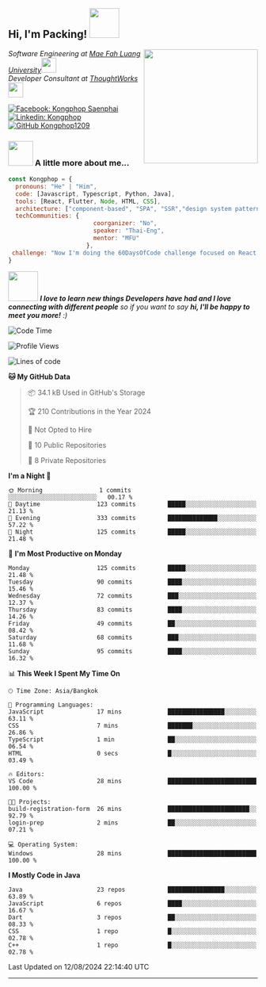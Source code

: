 <h2> Hi, I'm Packing! <img src="https://media.giphy.com/media/mGcNjsfWAjY5AEZNw6/giphy.gif" width="60"></h2>
<img align='right' src="https://media.giphy.com/media/ieyl9zmCjO4b4t6qoY/giphy.gif" width="230">
<p><em>Software Engineering at <a href="http://www.unb.br">Mae Fah Luang University</a><img src="https://media.giphy.com/media/fYSnHlufseco8Fh93Z/giphy.gif" width="30"></br>Developer Consultant at <a href="https://www.thoughtworks.com">ThoughtWorks</a><img src="https://media.giphy.com/media/WUlplcMpOCEmTGBtBW/giphy.gif" width="30"> 
</em></p>

[![Facebook: Kongphop Saenphai](https://img.shields.io/badge/-Kongphop%20Saenphai-1877F2?style=flat-square&logo=facebook&logoColor=white&link=https://www.facebook.com/profile.php?id=100009078336515)](https://www.facebook.com/profile.php?id=100009078336515)
[![Linkedin: Kongphop](https://img.shields.io/badge/-Kongphop-blue?style=flat-square&logo=Linkedin&logoColor=white&link=https://www.linkedin.com/in/kongphop-saenphai-34a557288/)](https://www.linkedin.com/in/kongphop-saenphai-34a557288/)
[![GitHub Kongphop1209](https://img.shields.io/github/followers/Kongphop1209?label=follow&style=social)](https://github.com/kongphop1209)


### <img src="https://media.giphy.com/media/VgCDAzcKvsR6OM0uWg/giphy.gif" width="50"> A little more about me...  

```javascript
const Kongphop = {
  pronouns: "He" | "Him",
  code: [Javascript, Typescript, Python, Java],
  tools: [React, Flutter, Node, HTML, CSS],
  architecture: ["component-based", "SPA", "SSR","design system pattern"],
  techCommunities: {
                        coorganizer: "No",
                        speaker: "Thai-Eng",
                        mentor: "MFU"
                      },
 challenge: "Now I'm doing the 60DaysOfCode challenge focused on React and Mobile App"
}
```

<img src="https://media.giphy.com/media/LnQjpWaON8nhr21vNW/giphy.gif" width="60"> <em><b>I love to learn new things Developers have had and I love connecting with different people</b> so if you want to say <b>hi, I'll be happy to meet you more!</b> :)</em>

<!--START_SECTION:waka-->
![Code Time](http://img.shields.io/badge/Code%20Time-55%20hrs%2015%20mins-blue)

![Profile Views](http://img.shields.io/badge/Profile%20Views-0-blue)

![Lines of code](https://img.shields.io/badge/From%20Hello%20World%20I%27ve%20Written-6.7%20million%20lines%20of%20code-blue)

**🐱 My GitHub Data** 

> 📦 34.1 kB Used in GitHub's Storage 
 > 
> 🏆 210 Contributions in the Year 2024
 > 
> 🚫 Not Opted to Hire
 > 
> 📜 10 Public Repositories 
 > 
> 🔑 8 Private Repositories 
 > 
**I'm a Night 🦉** 

```text
🌞 Morning                1 commits           ░░░░░░░░░░░░░░░░░░░░░░░░░   00.17 % 
🌆 Daytime                123 commits         █████░░░░░░░░░░░░░░░░░░░░   21.13 % 
🌃 Evening                333 commits         ██████████████░░░░░░░░░░░   57.22 % 
🌙 Night                  125 commits         █████░░░░░░░░░░░░░░░░░░░░   21.48 % 
```
📅 **I'm Most Productive on Monday** 

```text
Monday                   125 commits         █████░░░░░░░░░░░░░░░░░░░░   21.48 % 
Tuesday                  90 commits          ████░░░░░░░░░░░░░░░░░░░░░   15.46 % 
Wednesday                72 commits          ███░░░░░░░░░░░░░░░░░░░░░░   12.37 % 
Thursday                 83 commits          ████░░░░░░░░░░░░░░░░░░░░░   14.26 % 
Friday                   49 commits          ██░░░░░░░░░░░░░░░░░░░░░░░   08.42 % 
Saturday                 68 commits          ███░░░░░░░░░░░░░░░░░░░░░░   11.68 % 
Sunday                   95 commits          ████░░░░░░░░░░░░░░░░░░░░░   16.32 % 
```


📊 **This Week I Spent My Time On** 

```text
🕑︎ Time Zone: Asia/Bangkok

💬 Programming Languages: 
JavaScript               17 mins             ████████████████░░░░░░░░░   63.11 % 
CSS                      7 mins              ███████░░░░░░░░░░░░░░░░░░   26.86 % 
TypeScript               1 min               ██░░░░░░░░░░░░░░░░░░░░░░░   06.54 % 
HTML                     0 secs              █░░░░░░░░░░░░░░░░░░░░░░░░   03.49 % 

🔥 Editors: 
VS Code                  28 mins             █████████████████████████   100.00 % 

🐱‍💻 Projects: 
build-registration-form  26 mins             ███████████████████████░░   92.79 % 
login-prep               2 mins              ██░░░░░░░░░░░░░░░░░░░░░░░   07.21 % 

💻 Operating System: 
Windows                  28 mins             █████████████████████████   100.00 % 
```

**I Mostly Code in Java** 

```text
Java                     23 repos            ████████████████░░░░░░░░░   63.89 % 
JavaScript               6 repos             ████░░░░░░░░░░░░░░░░░░░░░   16.67 % 
Dart                     3 repos             ██░░░░░░░░░░░░░░░░░░░░░░░   08.33 % 
CSS                      1 repo              █░░░░░░░░░░░░░░░░░░░░░░░░   02.78 % 
C++                      1 repo              █░░░░░░░░░░░░░░░░░░░░░░░░   02.78 % 
```




 Last Updated on 12/08/2024 22:14:40 UTC
<!--END_SECTION:waka-->


---


